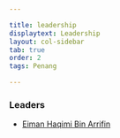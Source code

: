 ```yaml
---

title: leadership
displaytext: Leadership
layout: col-sidebar
tab: true
order: 2
tags: Penang

---
```


### Leaders
* [Eiman Haqimi Bin Arrifin](mailto:eiman.haqimi@owasp.org)
